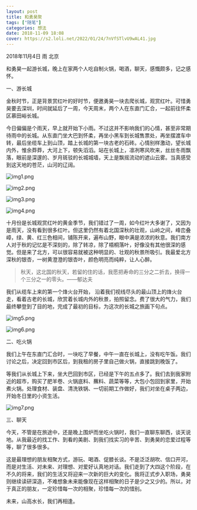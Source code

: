 ```yaml
---
layout: post
title: 和勇昊聚
tags: ["随笔"]
categories: 想法
date: 2018-11-09 18:08
cover: https://s2.loli.net/2022/01/24/7nVfSTlvU9wAL41.jpg
---
```


2018年11月4日 雨 北京

和勇昊一起游长城，晚上在家两个人吃自制火锅，喝酒，聊天，感慨颇多，记之感怀。

一、游长城

金秋时节，正是背景赏红叶的好时节，便邀勇昊一块去爬长城，观赏红叶。可惜勇昊要去深圳，时间就延后了一周，今天周末，两个人在东直门汇合，一起前往怀柔区慕田峪长城。

今日偏偏是个雨天，早上就开始下小雨。不过这并不影响我们的心情，甚至非常期待雨中的长城。从东直门坐大巴到怀柔，再坐小黑车到长城售票处，再坐摆渡车中转，最后坐缆车上到山顶，踏上长城的第一块古老的石砖。心情别样激动，望长城内外，惟余莽莽，大河上下，顿失滔滔。站在长城上，凛冽寒风吹来，丝丝冬雨飘落，眼前是深邃的、岁月斑驳的长城城墙，天上是飘摇流动的遮山云雾。当真感受到这天地的苍茫，山河的辽阔。

![img1.png](https://i.loli.net/2019/08/29/5489NluQ3ZYWkOo.jpg)

![img2.png](https://i.loli.net/2019/08/29/HeSxq384AgGMTiZ.jpg)

![img3.png](https://i.loli.net/2019/08/29/gpT7qfeOVF1iGHd.jpg)

![img4.png](https://i.loli.net/2019/08/29/D2PVLKqaFrlTQns.jpg)

十月份是长城观赏红叶的黄金季节，我们错过了一周，如今红叶大多谢了，又因为是雨天，没有看到很多红叶。但这里仍然有着北国深秋的壮观，山岭之间，峰峦叠嶂，绿、黄、红三色相间，铺陈开来，遍布山野，眼中满是浓浓的秋意。我们南方人对于秋的记忆是不深刻的，除了转凉，除了梧桐落叶，好像没有其他很深的感觉。但是来了北方，可以很容易就被这种明显的、壮观的秋景所吸引。我最爱北方深秋的银杏，一树黄澄澄的银杏叶，颜色明亮而纯粹，让人心醉。


> 秋天，这北国的秋天，若留的住的话，我愿把寿命的三分之二折去，换得一个三分之一的零头。——郁达夫

我们从缆车上来的第一个烽火台开始，  沿着我们视线尽头的最山顶上的烽火台走，看着古老的长城，欣赏着长城内外的秋景，拍照留念。费了很大的气力，我们最终攀登到了目的地，完成了最初的目标，为这次的长城之旅画下句点。

![img5.png](https://i.loli.net/2019/08/29/3nJruUjgZqIv7hx.jpg)

![img6.png](https://i.loli.net/2019/08/29/8FXkhKyVHxZjpmz.jpg)

二、吃火锅

我们上午在东直门汇合时，一块吃了早餐，中午一直在长城上，没有吃午饭。我们讨论之后，决定回到市区后，到我租的房子里自己做火锅，直接跳到晚饭了。

等我们从长城上下来，坐大巴回到市区，已经是下午的五点多了。我们去到我家附近的超市，购买了肥羊卷、火锅底料、蘸料、蔬菜等等，大包小包回到家里，开始煮火锅。处理食材、装盘、清洗铁锅、一切前期工作做好，我们对坐在桌子两边，开始冬日里的小资生活。

![img7.png](https://i.loli.net/2019/08/29/86d1723mGJUo4Fq.jpg)

三、聊天

今天，不管是在旅途中，还是晚上围炉而坐吃火锅时，我们一直聊东聊西，谈天说地。从我最近的找工作、到看的美剧、到我们找实习的辛苦、到勇昊的恋爱过程等等，聊了很多很多。

这是最理想的朋友相聚方式，游玩、喝酒、促膝长谈。不是泛泛胡吹、信口开河，而是对生活、对未来、对理想、对爱好认真地对话。我们走到了大四这个阶段，在不久的将来，我们的生活又将迎来一次新的巨大的变化。我将正式步入职场，勇昊则继续读研深造，不难想象未来能像现在这样相聚的日子是少之又少的。所以，对于真正的朋友，一定珍惜每一次的相聚，珍惜每一次的惜别。

未来，山高水长，我们再相逢。

